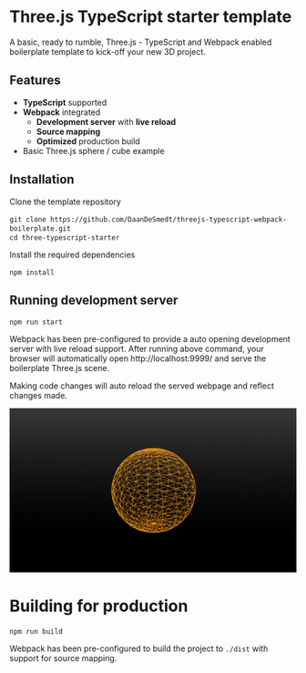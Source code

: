 # Three.js TypeScript starter template
A basic, ready to rumble, Three.js - TypeScript and Webpack enabled boilerplate template to kick-off your new 3D project.

## Features

- **TypeScript** supported
- **Webpack** integrated
  - **Development server** with **live reload**
  - **Source mapping**
  - **Optimized** production build
- Basic Three.js sphere / cube example
 
## Installation

Clone the template repository
```
git clone https://github.com/DaanDeSmedt/threejs-typescript-webpack-boilerplate.git
cd three-typescript-starter
```

Install the required dependencies
```
npm install
```


## Running development server

```
npm run start
```

Webpack has been pre-configured to provide a auto opening development server with live reload support. After running above command, your browser will automatically open http://localhost:9999/ and serve the boilerplate Three.js scene.  

Making code changes will auto reload the served webpage and reflect changes made.


![Three.js boilerplate scene](docs/scene_boilerplate.jpg)


# Building for production

```
npm run build
```

Webpack has been pre-configured to build the project to `./dist` with support for source mapping.